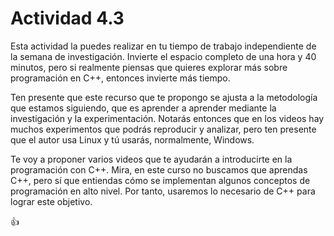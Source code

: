 # Actividad 4.3

Esta actividad la puedes realizar en tu tiempo de trabajo independiente de la semana de investigación. Invierte el espacio completo de una hora y 40 minutos, pero si realmente piensas que quieres explorar más sobre programación en C++, entonces invierte más tiempo.

Ten presente que este recurso que te propongo se ajusta a la metodología que estamos siguiendo, que es aprender a aprender mediante la investigación y la experimentación. Notarás entonces que en los videos hay muchos experimentos que podrás reproducir y analizar, pero ten presente que el autor usa Linux y tú usarás, normalmente, Windows.

Te voy a proponer varios videos que te ayudarán a introducirte en la programación con C++. Mira, en este curso no buscamos que aprendas C++, pero sí que entiendas cómo se implementan algunos conceptos de programación en alto nivel. Por tanto, usaremos lo necesario de C++ para lograr este objetivo.

:thumbsup: